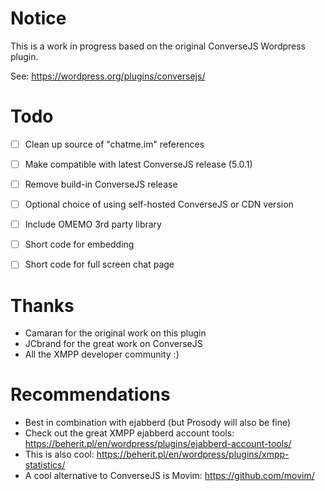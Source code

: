 # Notice
This is a work in progress based on the original ConverseJS Wordpress plugin.

See: https://wordpress.org/plugins/conversejs/

# Todo

- [ ] Clean up source of "chatme.im" references
- [ ] Make compatible with latest ConverseJS release (5.0.1)
- [ ] Remove build-in ConverseJS release
- [ ] Optional choice of using self-hosted ConverseJS or CDN version
- [ ] Include OMEMO 3rd party library
- [ ] Short code for embedding
- [ ] Short code for full screen chat page


# Thanks

- Camaran for the original work on this plugin
- JCbrand for the great work on ConverseJS
- All the XMPP developer community :)

# Recommendations

- Best in combination with ejabberd (but Prosody will also be fine)
- Check out the great XMPP ejabberd account tools: https://beherit.pl/en/wordpress/plugins/ejabberd-account-tools/
- This is also cool: https://beherit.pl/en/wordpress/plugins/xmpp-statistics/
- A cool alternative to ConverseJS is Movim: https://github.com/movim/
